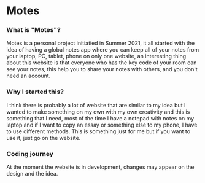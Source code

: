 # Motes
### What is "Motes"?
Motes is a personal project initiatied in Summer 2021, it all started with the idea of having a global notes app where you can keep all of your notes from your laptop, PC, tablet, phone on only one website, an interesting thing about this website is that everyone who has the key code of your room can see your notes, this help you to share your notes with others, and you don't need an account.

### Why I started this?
I think there is probably a lot of website that are similar to my idea but I wanted to make something on my own with my own creativity and this is something that I need, most of the time I have a notepad with notes on my laptop and if I want to copy an essay or something else to my phone, I have to use different methods. This is something just for me but if you want to use it, just go on the website.

### Coding journey
At the moment the website is in development, changes may appear on the design and the idea.
